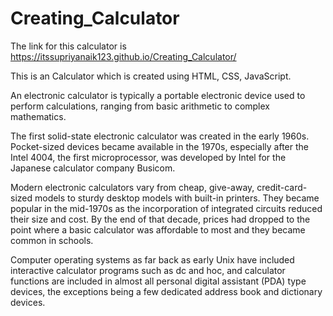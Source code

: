 # Creating_Calculator


The link for this calculator is https://itssupriyanaik123.github.io/Creating_Calculator/


This is an Calculator which is created using HTML, CSS, JavaScript. 

An electronic calculator is typically a portable electronic device used to perform calculations, ranging from basic arithmetic to complex mathematics.

The first solid-state electronic calculator was created in the early 1960s. Pocket-sized devices became available in the 1970s, 
especially after the Intel 4004, the first microprocessor, was developed by Intel for the Japanese calculator company Busicom.

Modern electronic calculators vary from cheap, give-away, credit-card-sized models to sturdy desktop models with built-in printers. 
They became popular in the mid-1970s as the incorporation of integrated circuits reduced their size and cost. By the end of that
decade, prices had dropped to the point where a basic calculator was affordable to most and they became common in schools.

Computer operating systems as far back as early Unix have included interactive calculator programs such as dc and hoc, and 
calculator functions are included in almost all personal digital assistant (PDA) type devices, the exceptions being a few dedicated
address book and dictionary devices.
